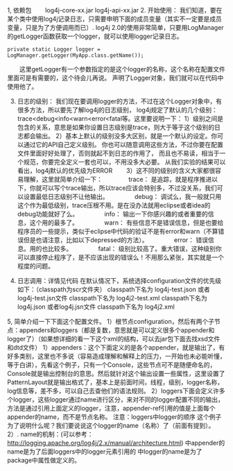 1, 依赖包
　　log4j-core-xx.jar
    log4j-api-xx.jar
2. 开始使用：
    我们知道，要在某个类中使用log4j记录日志，只需要申明下面的成员变量（其实不一定要是成员变量，只是为了方便调用而已）.
    log4j 2.0的使用非常简单，只要用LogManager的getLogger函数获取一个logger，就可以使用logger记录日志。

    private static Logger logger = LogManager.getLogger(MyApp.class.getName());

　　这里getLogger有一个参数指定的是这个logger的名称，这个名称在配置文件里面可是有需要的，这个待会儿再说。
    声明了Logger对象，我们就可以在代码中使用他了。

3. 日志的级别：
    我们现在要调用logger的方法，不过在这个Logger对象中，有很多方法，所以要先了解log4j的日志级别，
    log4j规定了默认的几个级别：trace<debug<info<warn<error<fatal等。这里要说明一下：
    1）级别之间是包含的关系，意思是如果你设置日志级别是trace，则大于等于这个级别的日志都会输出。
    2）基本上默认的级别没多大区别，就是一个默认的设定。你可以通过它的API自己定义级别。
        你也可以随意调用这些方法，不过你要在配置文件里面好好处理了，否则就起不到日志的作用了，
        而且也不易读，相当于一个规范，你要完全定义一套也可以，不用没多大必要。
        从我们实验的结果可以看出，log4j默认的优先级为ERROR
　　3）这不同的级别的含义大家都很容易理解，这里就简单介绍一下：
　　　　trace： 是追踪，就是程序推进以下，你就可以写个trace输出，所以trace应该会特别多，不过没关系，我们可以设置最低日志级别不让他输出。
　　　　debug： 调试么，我一般就只用这个作为最低级别，trace压根不用。是在没办法就用eclipse或者idea的debug功能就好了么。
　　　　info： 输出一下你感兴趣的或者重要的信息，这个用的最多了。
　　　　warn： 有些信息不是错误信息，但是也要给程序员的一些提示，类似于eclipse中代码的验证不是有error和warn（不算错误但是也请注意，比如以下depressed的方法）。
　　　　error： 错误信息。用的也比较多。
　　　　fatal： 级别比较高了。重大错误，这种级别你可以直接停止程序了，是不应该出现的错误么！不用那么紧张，其实就是一个程度的问题。

4. 日志调用：详情见代码
    在默认情况下，系统选择configuration文件的优先级如下：（classpath为scr文件夹）
    classpath下名为 log4j-test.json 或者log4j-test.jsn文件
    classpath下名为 log4j2-test.xml
    classpath下名为 log4j.json 或者log4j.jsn文件
    classpath下名为 log4j2.xml

5,  简单介绍一下下面这个配置文件。
    1）根节点configuration，然后有两个子节点：appenders和loggers（都是复数，意思就是可以定义很多个appender和logger了）（如果想详细的看一下这个xml的结构，可以去jar包下面去找xsd文件和dtd文件）
        1）appenders：这个下面定义的是各个appender，就是输出了，有好多类别，这里也不多说（容易造成理解和解释上的压力，一开始也未必能听懂，等于白讲），先看这个例子，只有一个Console，这些节点可不是随便命名的，Console就是输出控制台的意思。然后就针对这个输出设置一些属性，这里设置了PatternLayout就是输出格式了，基本上是前面时间，线程，级别，logger名称，log信息等，差不多，可以自己去查他们的语法规则。
        2）loggers下面会定义许多个logger，这些logger通过name进行区分，来对不同的logger配置不同的输出，方法是通过引用上面定义的logger，注意，appender-ref引用的值是上面每个appender的name，而不是节点名称。
        注意：loggers中logger的顺序
    这个例子为了说明什么呢？我们要说说这个logger的name（名称）了（前面有提到）。
    2）. name的机制：(可以参考： http://logging.apache.org/log4j/2.x/manual/architecture.html)
        <appenders>中appender的name是为了后面loggers中的logger元素引用的
        <loggers>中logger的name是为了package中属性做定义的。 



